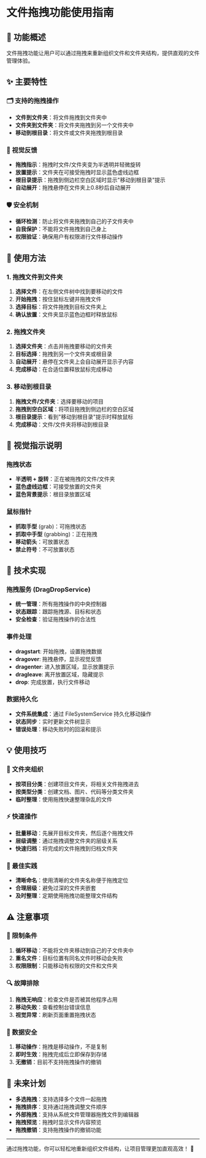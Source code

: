 # 文件拖拽功能使用指南

## 🎯 功能概述

文件拖拽功能让用户可以通过拖拽来重新组织文件和文件夹结构，提供直观的文件管理体验。

## ✨ 主要特性

### 🗂️ 支持的拖拽操作
- **文件到文件夹**：将文件拖拽到文件夹中
- **文件夹到文件夹**：将文件夹拖拽到另一个文件夹中
- **移动到根目录**：将文件或文件夹拖拽到根目录

### 🎨 视觉反馈
- **拖拽指示**：拖拽时文件/文件夹变为半透明并轻微旋转
- **放置提示**：文件夹在可接受拖拽时显示蓝色虚线边框
- **根目录提示**：拖拽到侧边栏空白区域时显示"移动到根目录"提示
- **自动展开**：拖拽悬停在文件夹上0.8秒后自动展开

### 🛡️ 安全机制
- **循环检测**：防止将文件夹拖拽到自己的子文件夹中
- **自我保护**：不能将文件拖拽到自己身上
- **权限验证**：确保用户有权限进行文件移动操作

## 📖 使用方法

### 1. 拖拽文件到文件夹

1. **选择文件**：在左侧文件树中找到要移动的文件
2. **开始拖拽**：按住鼠标左键并拖拽文件
3. **选择目标**：将文件拖拽到目标文件夹上
4. **确认放置**：文件夹显示蓝色边框时释放鼠标

### 2. 拖拽文件夹

1. **选择文件夹**：点击并拖拽要移动的文件夹
2. **目标选择**：拖拽到另一个文件夹或根目录
3. **自动展开**：悬停在文件夹上会自动展开显示子内容
4. **完成移动**：在合适位置释放鼠标完成移动

### 3. 移动到根目录

1. **拖拽文件/文件夹**：选择要移动的项目
2. **拖拽到空白区域**：将项目拖拽到侧边栏的空白区域
3. **根目录提示**：看到"移动到根目录"提示时释放鼠标
4. **完成移动**：文件/文件夹将移动到根目录

## 🎨 视觉指示说明

### 拖拽状态
- **半透明 + 旋转**：正在被拖拽的文件/文件夹
- **蓝色虚线边框**：可接受放置的文件夹
- **蓝色背景提示**：根目录放置区域

### 鼠标指针
- **抓取手型** (grab)：可拖拽状态
- **抓取中手型** (grabbing)：正在拖拽
- **移动箭头**：可放置状态
- **禁止符号**：不可放置状态

## 🔧 技术实现

### 拖拽服务 (DragDropService)
- **统一管理**：所有拖拽操作的中央控制器
- **状态跟踪**：跟踪拖拽源、目标和状态
- **安全检查**：验证拖拽操作的合法性

### 事件处理
- **dragstart**: 开始拖拽，设置拖拽数据
- **dragover**: 拖拽悬停，显示视觉反馈
- **dragenter**: 进入放置区域，显示放置提示
- **dragleave**: 离开放置区域，隐藏提示
- **drop**: 完成放置，执行文件移动

### 数据持久化
- **文件系统集成**：通过 FileSystemService 持久化移动操作
- **状态同步**：实时更新文件树显示
- **错误处理**：移动失败时的回滚和提示

## 💡 使用技巧

### 📁 文件夹组织
- **按项目分类**：创建项目文件夹，将相关文件拖拽进去
- **按类型分类**：创建文档、图片、代码等分类文件夹
- **临时整理**：使用拖拽快速整理杂乱的文件

### ⚡ 快速操作
- **批量移动**：先展开目标文件夹，然后逐个拖拽文件
- **层级调整**：通过拖拽调整文件夹的层级关系
- **快速归档**：将完成的文件拖拽到归档文件夹

### 🎯 最佳实践
- **清晰命名**：使用清晰的文件夹名称便于拖拽定位
- **合理层级**：避免过深的文件夹嵌套
- **及时整理**：定期使用拖拽功能整理文件结构

## ⚠️ 注意事项

### 🚫 限制条件
1. **循环移动**：不能将文件夹移动到自己的子文件夹中
2. **重名文件**：目标位置有同名文件时移动会失败
3. **权限限制**：只能移动有权限的文件和文件夹

### 🔍 故障排除
1. **拖拽无响应**：检查文件是否被其他程序占用
2. **移动失败**：查看控制台错误信息
3. **视觉异常**：刷新页面重置拖拽状态

### 💾 数据安全
1. **移动操作**：拖拽是移动操作，不是复制
2. **即时生效**：拖拽完成后立即保存到存储
3. **无撤销**：目前不支持拖拽操作的撤销

## 🔮 未来计划

- **多选拖拽**：支持选择多个文件一起拖拽
- **拖拽排序**：支持通过拖拽调整文件顺序
- **外部拖拽**：支持从系统文件管理器拖拽文件到编辑器
- **拖拽预览**：拖拽时显示文件内容预览
- **拖拽撤销**：支持拖拽操作的撤销功能

---

通过拖拽功能，你可以轻松地重新组织文件结构，让项目管理更加直观高效！ 🎯